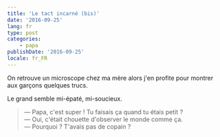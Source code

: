 ```yaml
---
title: 'Le tact incarné (bis)'
date: '2016-09-25'
lang: fr
type: post
categories:
    - papa
publishDate: '2016-09-25'
locale: fr_FR
---
```


On retrouve un microscope chez ma mère alors j'en profite pour montrer aux garçons quelques trucs.

<!-- more -->

Le grand semble mi-épaté, mi-soucieux.

> — Papa, c'est super ! Tu faisais ça quand tu étais petit ?  
> — Oui, c'était chouette d'observer le monde comme ça.  
> — Pourquoi ? T'avais pas de copain ?